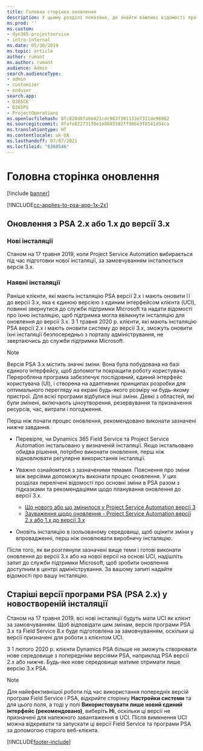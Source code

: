 ```yaml
---
title: Головна сторінка оновлення
description: У цьому розділі показано, де знайти важливі відомості про нові та змінені функції в Dynamics 365 Project Service Automation, а також процес оновлення до найновішої версії.
ms.prod: ''
ms.custom:
- dyn365-projectservice
- intro-internal
ms.date: 05/30/2019
ms.topic: article
author: rumant
ms.author: rumant
audience: Admin
search.audienceType:
- admin
- customizer
- enduser
search.app:
- D365CE
- D365PS
- ProjectOperations
ms.openlocfilehash: 8fc820d8fa0e421cdc963f391133e7311de96982
ms.sourcegitcommit: 0fafe022731f0e1e8693382ff906e3f8541d34ca
ms.translationtype: HT
ms.contentlocale: uk-UA
ms.lasthandoff: 07/07/2021
ms.locfileid: "6368546"
---
```

# <a name="upgrade-home-page"></a>Головна сторінка оновлення

[!include [banner](../includes/psa-now-project-operations.md)]

[!INCLUDE[cc-applies-to-psa-app-1x-2x](../includes/cc-applies-to-psa-app-1x-2x.md)]

## <a name="upgrade-from-psa-version-2x-or-1x-to-version-3x"></a>Оновлення з PSA 2.x або 1.x до версії 3.x

### <a name="new-instances"></a>Нові інсталяції

Станом на 17 травня 2019, коли Project Service Automation вибирається під час підготовки нової інсталяції, за замовчуванням інсталюється версія 3.x.

### <a name="existing-instances"></a>Наявні інсталяції

Раніше клієнти, які мають інсталяцію PSA версії 2.x і мають оновити її до версії 3.x, яка є єдиною версією з єдиним інтерфейсом клієнта (UCI), повинні звернутися до служби підтримки Microsoft та надати відомості про їхню інсталяцію, щоб підтримка могла ввімкнути інсталяцію для оновлення до версії 3.x. З 1 травня 2020 р. клієнти, які мають інсталяцію PSA версії 2.x і мають оновити систему до версії 3.x, зможуть оновити їхні інсталяції безпосередньо з порталу адміністрування, не звертаючись до служби підтримки Microsoft.  

> [!NOTE]
> Версія PSA 3.x містить значні зміни. Вона була побудована на базі єдиного інтерфейсу, щоб допомогти покращити роботу користувача. Перероблена програма забезпечує послідовний, єдиний інтерфейс користувача (UI), і створена на адаптивних принципах розробки для оптимального перегляду на екрані будь-якого розміру чи будь-якому пристрої. Для всієї програми відбулися інші зміни. Деякі з областей, які були змінені, включають ціноутворення, резервування та призначення ресурсів, час, витрати і погодження.

Перш ніж почати процес оновлення, рекомендовано виконати зазначені нижче завдання.

- Перевірте, чи Dynamics 365 Field Service та Project Service Automation інстальовано у визначеній інсталяції. Якщо інстальовано обидва рішення, потрібно виконати оновлення, перш ніж відновлювати регулярне використання інсталяції.
- Уважно ознайомтеся з зазначеними темами. Пояснення про зміни між версіями допоможуть виконати процес оновлення. У цих розділах перелічені відомості про основні зміни в PSA разом з підказками та рекомендаціями щодо планування оновлення до версії 3.x.

    - [Що нового або що змінилося у Project Service Automation версії 3](whats-new-changed-v3.md)
    - [Зауваження щодо оновлення - Project Service Automation версії 2.x або 1.x до версії 3.x](upgrade-v3.md)

- Оновіть інсталяцію в ізольованому середовищі, щоб оцінити зміни у впровадженні, перш ніж оновлювати виробничу інсталяцію.

Після того, як ви розглянули зазначені вище теми і готові виконати оновлення до версії 3.x або на нової версії на основі UCI, надішліть запит до служби підтримки Microsoft, щоб зробити оновлення доступним в центрі адміністрування. За вашому запиті надайте відомості про вашу інсталяцію.

## <a name="older-versions-of-psa-psa-version-2x-in-a-newly-created-instance"></a>Старіші версії програми PSA (PSA 2.x) у новоствореній інсталяції

Станом на 17 травня 2019, всі нові інсталяції будуть мати UCI як клієнт за замовчуванням. Щоб відповідати цим змінам, версія програми PSA 3.x та Field Service 8.x буде підготовлена за замовчуванням, оскільки ці версії призначені для роботи з клієнтом UCI.

З 1 лютого 2020 р. клієнти Dynamics PSA більше не зможуть створювати нове середовище з попередніми версіями PSA, наприклад PSA версії 2.x або нижче. Будь-яке нове середовище матиме отримати лише версію 3.x PSA.

> [!NOTE]
> Для найефективнішої роботи під час використання попередніх версій програм Field Service і PSA, відкрийте сторінку **Настройки системи** та для цього поля, а тоді у полі **Використовувати лише новий єдиний інтерфейс (рекомендовано)**, виберіть **Ні**, оскільки ці версії не призначені для належного завантаження в UCI. Після вимкнення UCI можна відкривати та запускати ці версії Field Service та програми PSA за допомогою старого веб-клієнта. 


[!INCLUDE[footer-include](../includes/footer-banner.md)]